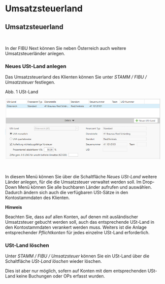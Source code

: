 # Umsatzsteuerland

## Umsatzsteuerland

&nbsp;

In der FIBU Next können Sie neben Österreich auch weitere Umsatzsteuerländer anlegen.&nbsp;

### Neues USt-Land anlegen

Das Umsatzsteuerland des Klienten können Sie unter *STAMM / FIBU / Umsatzsteuer* festlegen.

Abb. 1 USt-Land

![Image](<../lib/NeuesElement146.png>)

&nbsp;

In diesem Menü können Sie über die Schaltfläche *Neues USt-Land* weitere Länder anlegen, für die die Umsatzsteuer verwaltet werden soll. Im Drop-Down Menü können Sie alle buchbaren Länder aufrufen und auswählen. Dadurch ändern sich auch die verfügbaren USt-Sätze in den Kontostammdaten des Klienten.

**Hinweis**

Beachten Sie, dass auf allen Konten, auf denen mit ausländischer Umsatzsteuer gebucht werden soll, auch das entsprechende USt-Land in den Kontostammdaten verankert werden muss. Weiters ist die Anlage entsprechender *Pflichtkonten* für jedes einzelne USt-Land erfor­derlich.

### USt-Land löschen

Unter *STAMM / FIBU / Umsatzsteuer* können Sie ein USt-Land über die Schaltfläche *USt-Land löschen* wieder löschen.

Dies ist aber nur möglich, sofern auf Konten mit dem entsprechenden USt-Land keine Buchungen oder OPs erfasst wurden.

